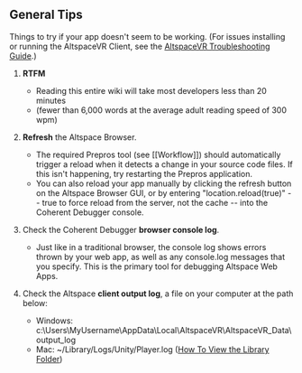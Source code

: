 ## General Tips
Things to try if your app doesn't seem to be working. (For issues installing or running the AltspaceVR Client, see the [AltspaceVR Troubleshooting Guide].)

1. **RTFM**
   * Reading this entire wiki will take most developers less than 20 minutes
   * (fewer than 6,000 words at the average adult reading speed of 300 wpm)

2. **Refresh** the Altspace Browser.
   * The required Prepros tool (see [[Workflow]]) should automatically trigger a reload when it detects a change in your source code files. If this isn't happening, try restarting the Prepros application.
    * You can also reload your app manually by clicking the refresh button on the Altspace Browser GUI, or by entering "location.reload(true)" -- true to force reload from the server, not the cache -- into the Coherent Debugger console.

3. Check the Coherent Debugger **browser console log**.
    * Just like in a traditional browser, the console log shows errors thrown by your web app, as well as any console.log messages that you specify.  This is the primary tool for debugging Altspace Web Apps.

4. Check the Altspace **client output log**, a file on your computer at the path below:
    * Windows: c:\Users\MyUsername\AppData\Local\AltspaceVR\AltspaceVR_Data\output_log
    * Mac: ~/Library/Logs/Unity/Player.log ([How To View the Library Folder])

[AltspaceVR Troubleshooting Guide]: https://altvr.zendesk.com
[How To View the Library Folder]: http://www.macworld.com/article/2057221/how-to-view-the-library-folder-in-mavericks.html

